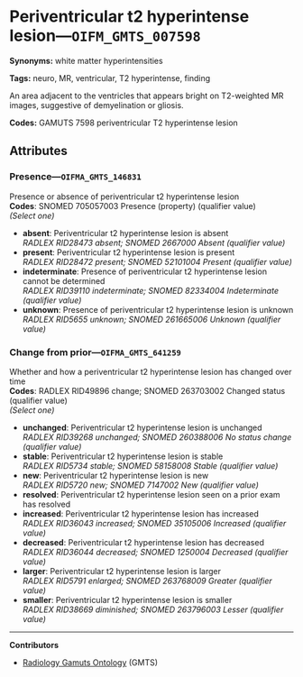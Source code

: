 # Periventricular t2 hyperintense lesion—`OIFM_GMTS_007598`

**Synonyms:** white matter hyperintensities

**Tags:** neuro, MR, ventricular, T2 hyperintense, finding

An area adjacent to the ventricles that appears bright on T2-weighted MR images, suggestive of demyelination or gliosis.

**Codes:** GAMUTS 7598 periventricular T2 hyperintense lesion

## Attributes

### Presence—`OIFMA_GMTS_146831`

Presence or absence of periventricular t2 hyperintense lesion  
**Codes**: SNOMED 705057003 Presence (property) (qualifier value)  
*(Select one)*

- **absent**: Periventricular t2 hyperintense lesion is absent  
_RADLEX RID28473 absent; SNOMED 2667000 Absent (qualifier value)_
- **present**: Periventricular t2 hyperintense lesion is present  
_RADLEX RID28472 present; SNOMED 52101004 Present (qualifier value)_
- **indeterminate**: Presence of periventricular t2 hyperintense lesion cannot be determined  
_RADLEX RID39110 indeterminate; SNOMED 82334004 Indeterminate (qualifier value)_
- **unknown**: Presence of periventricular t2 hyperintense lesion is unknown  
_RADLEX RID5655 unknown; SNOMED 261665006 Unknown (qualifier value)_

### Change from prior—`OIFMA_GMTS_641259`

Whether and how a periventricular t2 hyperintense lesion has changed over time  
**Codes**: RADLEX RID49896 change; SNOMED 263703002 Changed status (qualifier value)  
*(Select one)*

- **unchanged**: Periventricular t2 hyperintense lesion is unchanged  
_RADLEX RID39268 unchanged; SNOMED 260388006 No status change (qualifier value)_
- **stable**: Periventricular t2 hyperintense lesion is stable  
_RADLEX RID5734 stable; SNOMED 58158008 Stable (qualifier value)_
- **new**: Periventricular t2 hyperintense lesion is new  
_RADLEX RID5720 new; SNOMED 7147002 New (qualifier value)_
- **resolved**: Periventricular t2 hyperintense lesion seen on a prior exam has resolved  
- **increased**: Periventricular t2 hyperintense lesion has increased  
_RADLEX RID36043 increased; SNOMED 35105006 Increased (qualifier value)_
- **decreased**: Periventricular t2 hyperintense lesion has decreased  
_RADLEX RID36044 decreased; SNOMED 1250004 Decreased (qualifier value)_
- **larger**: Periventricular t2 hyperintense lesion is larger  
_RADLEX RID5791 enlarged; SNOMED 263768009 Greater (qualifier value)_
- **smaller**: Periventricular t2 hyperintense lesion is smaller  
_RADLEX RID38669 diminished; SNOMED 263796003 Lesser (qualifier value)_

---

**Contributors**

- [Radiology Gamuts Ontology](https://gamuts.net/) (GMTS)